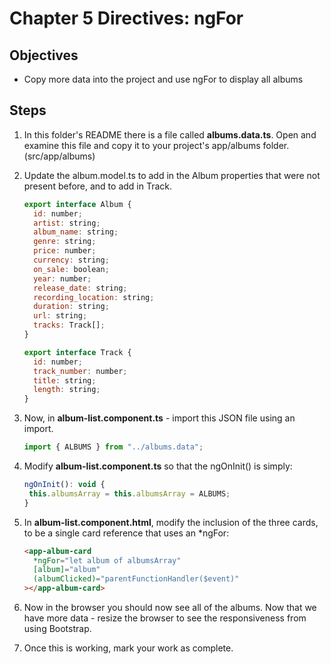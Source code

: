 # Chapter 5 Directives: ngFor

## Objectives

- Copy more data into the project and use ngFor to display all albums

## Steps

1. In this folder's README there is a file called **albums.data.ts**. Open and examine this file and copy it to your project's app/albums folder. (src/app/albums)

1. Update the album.model.ts to add in the Album properties that were not present before, and to add in Track.

   ```javascript
   export interface Album {
     id: number;
     artist: string;
     album_name: string;
     genre: string;
     price: number;
     currency: string;
     on_sale: boolean;
     year: number;
     release_date: string;
     recording_location: string;
     duration: string;
     url: string;
     tracks: Track[];
   }

   export interface Track {
     id: number;
     track_number: number;
     title: string;
     length: string;
   }
   ```

1. Now, in **album-list.component.ts** - import this JSON file using an import.

   ```javascript
   import { ALBUMS } from "../albums.data";
   ```

1. Modify **album-list.component.ts** so that the ngOnInit() is simply:

   ```javascript
   ngOnInit(): void {
    this.albumsArray = this.albumsArray = ALBUMS;
   }
   ```

1. In **album-list.component.html**, modify the inclusion of the three cards, to be a single card reference that uses an \*ngFor:

   ```html
   <app-album-card
     *ngFor="let album of albumsArray"
     [album]="album"
     (albumClicked)="parentFunctionHandler($event)"
   ></app-album-card>
   ```

1. Now in the browser you should now see all of the albums. Now that we have more data - resize the browser to see the responsiveness from using Bootstrap.

1. Once this is working, mark your work as complete.

